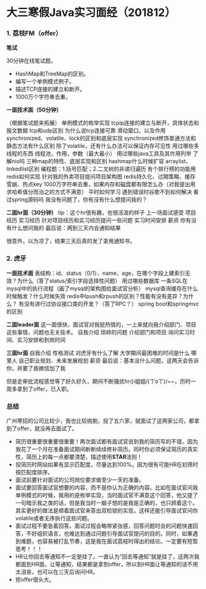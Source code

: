 # 大三寒假Java实习面经（201812）

### 1. 荔枝FM（offer）

**笔试**

30分钟在线笔试题。

+ HashMap和TreeMap的区别。
+ 编写一个单例模式例子。
+ 描述TCP连接的建立和断开。
+ 1000万个字符串去重。

**一面技术面（50分钟）**

（根据笔试题来拓展）
单例模式的枚举实现
tcpip连接的建立与断开，具体状态和报文数据
tcp和udp区别
为什么说tcp连接可靠
滑动窗口，以及作用
synchronized、volatile、lock的区别和底层实现
synchronized修饰普通方法和静态方法有什么区别
除了volatile，还有什么办法可以保证内存可见性
用过哪些多线程的东西
线程池，作用，参数（最大最小）
用过哪些java工具及其作用列举
了解nio吗
三种map的特性、底层实现和区别
hashmap什么时候扩容
arraylist、linkedlist区别
编程题：1.括号匹配；2.二叉树的非递归遍历
有个排行榜的功能用redis如何实现
针对我的外卖项目提问项目架构图
redis持久化、过期策略、缓存雪崩、热点key
1000万字符串去重，如果内存和磁盘都有限怎么办（对我提出用求哈希值分而治之的方式不满意）
平时如何学习
遇到错误时谷歌不到如何解决
看过spring源码吗
我没有问题了，你有没有什么想提问我的？

**二面hr面（30分钟）**
tip：这个hr很有趣，也很活泼的样子
上一场面试感受
项目经历
实习经历
针对项目经历和实习经历提问一些问题
实习时间安排
薪资
你有没有什么想问我的
最后说：两到三天内会通知结果

很意外，以为凉了，结果三天后真的发了录用通知书。

### 2. 虎牙

**一面技术面**
表结构：id、status（0/1）、name、age，在哪个字段上建索引无效？为什么（答了status/索引字段选择性问题）
用过哪些数据库
一条SQL在mysql中的执行流程（画了mysql的架构图给面试官分析）
mysql查询缓存在什么时候触发？什么时候失效
redis中lpush和rpush的区别？性能有没有差异？为什么？
有没有进行过协议接口类的开发？（答了RPC？）
spring boot和springmvc的区别

**二面leader面**
这一面很快，面试官对我挺热情的，一上来就向我介绍部门、项目这些事情，问题也无关技术。
自我介绍
琐碎的问题
介绍部门和项目
询问实习时间、实习安排和到岗时间

**三面hr面**
自我介绍
性格测试
对虎牙有什么了解
大学期间最困难的时间是什么
哪里人
自己职业规划、未来发展规划
薪资
最后说：基本没什么问题，这两天会告诉你，并要了我微信加了我

但是走审批流程感觉等了好久好久，期间不断骚扰hr小姐姐/(ㄒoㄒ)/~~，历时一周多拿到了offer，已入职。

### 总结

广州寒招的公司比较少，我也比较挑剔，投了五六家，就面试了这两家公司，都拿到了offer，就没再去面试了。

* 简历很重要很重要很重要！两次面试都有面试官说到我的简历写的不错，因为我花了一个月在准备面试期间断断续续修补简历。同时你必须保证简历的真实性，简历上的每一点都要清楚，描述使用**STAR**法则！
* 投简历时网站如果有显示匹配度，尽量达到100%。因为很有可能HR在初筛时按匹配度排序。
* 面试前要针对面试的公司岗位要求做至少一天的准备。
* 面试要回答面试官想要的内容，而不是你认为正确的内容。比如在面试官问我单例模式的时候，我用的是枚举实现，当时面试官不满意这个回答，他又提了一句暗示我之类的话，但是我当时一脑子想的是我是正确的，也只顾着这个。其实更好的做法是顺着面试官来答出双检锁的实现，这样还能引导面试官问你volatile或者无序执行这些问题。
* 面试过程不要急着回答。面试过程会略带紧张感，回答问题时会的问题快速回答，不好组织语言，也难达到通过问题引导面试官提问的目的。同时，如果遇到难题，也容易被打乱节奏，这是我在面试荔枝时得出的结论。一定要有短暂思考！！！
* HR让你回去等通知不一定是挂了。一直认为“回去等通知”就是挂了，这两次我都面到HR面，让等通知，结果都是拿到offer，所以到HR面让等通知的话不用太沮丧，也可以在三天后询问HR。
* 拒offer很头大。